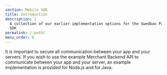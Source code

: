 ```yaml
---
section: Mobile SDK
title: Introduction
description: |
  A collection of our earlier implementation options for the Swedban Pay Mobile
  SDK
permalink: /:path/
menu_order: 6
---
```


It is important to secure all communication between your app and your servers.
If you wish to use the example Merchant Backend API to communicate between your
app and your server, an example implementation is provided for Node.js and for
Java.
